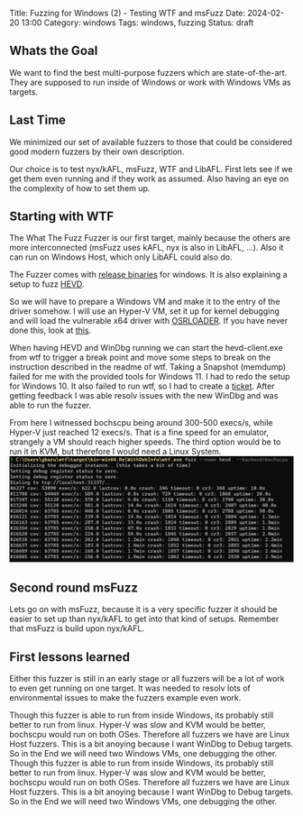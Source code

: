 Title: Fuzzing for Windows (2) - Testing WTF and msFuzz
Date: 2024-02-20 13:00
Category: windows
Tags: windows, fuzzing
Status: draft

## Whats the Goal

We want to find the best multi-purpose fuzzers which are state-of-the-art. They are supposed to run inside of Windows or work with Windows VMs as targets.

## Last Time

We minimized our set of available fuzzers to those that could be considered good modern fuzzers by their own description.

Our choice is to test nyx/kAFL, msFuzz, WTF and LibAFL. First lets see if we get them even running and if they work as assumed. Also having an eye on the complexity of how to set them up.

## Starting with WTF

The What The Fuzz Fuzzer is our first target, mainly because the others are more interconnected (msFuzz uses kAFL, nyx is also in LibAFL, ...). Also it can run on Windows Host, which only LibAFL could also do.

The Fuzzer comes with [release binaries](https://github.com/0vercl0k/wtf/releases) for windows. It is also explaining a setup to fuzz [HEVD](https://github.com/hacksysteam/HackSysExtremeVulnerableDriver).

So we will have to prepare a Windows VM and make it to the entry of the driver somehow. I will use an Hyper-V VM, set it up for kernel debugging and will load the vulnerable x64 driver with [OSRLOADER](https://www.osronline.com/article.cfm%5Earticle=157.htm). If you have never done this, look at [this](https://voidsec.com/windows-drivers-reverse-engineering-methodology/). 

When having HEVD and WinDbg running  we can start the hevd-client.exe from wtf to trigger a break point and move some steps to break on the instruction described in the readme of wtf. Taking a Snapshot (memdump) failed for me with the provided tools for Windows 11.
I had to redo the setup for Windows 10. It also failed to run wtf, so I had to create a [ticket](https://github.com/0vercl0k/wtf/issues/195). After getting feedback I was able resolv issues with the new WinDbg and was able to run the fuzzer.

From here I witnessed bochscpu being around 300-500 execs/s, while Hyper-V just reached 12 execs/s. That is a fine speed for an emulator, strangely a VM should reach higher speeds.
The third option would be to run it in KVM, but therefore I would need a Linux System.
![WTF using Bochscpu](../images/e514dddbd6c4287aa34c14a47c0972a214c423728e260b6a5bae5148b3bb64cb.png)  

## Second round msFuzz

Lets go on with msFuzz, because it is a very specific fuzzer it should be easier to set up than nyx/kAFL to get into that kind of setups. Remember that msFuzz is build upon nyx/kAFL.


## First lessons learned

Either this fuzzer is still in an early stage or all fuzzers will be a lot of work to even get running on one target. It was needed to resolv lots of environmental issues to make the fuzzers example even work.

Though this fuzzer is able to run from inside Windows, its probably still better to run from linux. Hyper-V was slow and KVM would be better, bochscpu would run on both OSes. Therefore all fuzzers we have are Linux Host fuzzers. This is a bit anoying because I want WinDbg to Debug targets. So in the End we will need two Windows VMs, one debugging the other.
Though this fuzzer is able to run from inside Windows, its probably still better to run from linux. Hyper-V was slow and KVM would be better, bochscpu would run on both OSes. Therefore all fuzzers we have are Linux Host fuzzers. This is a bit anoying because I want WinDbg to Debug targets. So in the End we will need two Windows VMs, one debugging the other.